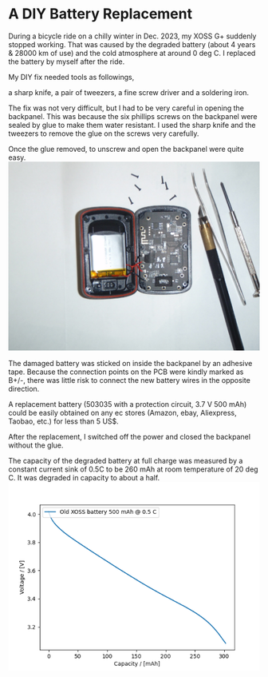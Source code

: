 # A DIY Battery Replacement

During a bicycle ride on a chilly winter in Dec. 2023, my XOSS G+ suddenly stopped working. 
That was caused by the degraded battery (about 4 years & 28000 km of use) and the cold 
atmosphere at around 0 deg C. I replaced the battery by myself after the ride. 


My DIY fix needed tools as followings,

a sharp knife, a pair of tweezers, a fine screw driver and a soldering iron.


The fix was not very difficult, but I had to be very careful in opening the backpanel. 
This was because the six phillips screws on the backpanel were sealed by glue to make them 
water resistant. I used the sharp knife and the tweezers to remove the glue on the screws 
very carefully.

Once the glue removed, to unscrew and open the backpanel were quite easy.
![Fig_XOSS_uncrewed](https://github.com/ekspla/xoss_sync/blob/main/reference/Fig_XOSS_uncrewed.jpg "XOSS G+ opened")

The damaged battery was sticked on inside the backpanel by an adhesive tape. Because 
the connection points on the PCB were kindly marked as B+/-, there was little risk to 
connect the new battery wires in the opposite direction.


A replacement battery (503035 with a protection circuit, 3.7 V 500 mAh) could be easily 
obtained on any ec stores (Amazon, ebay, Aliexpress, Taobao, etc.) for less than 5 US$.

After the replacement, I switched off the power and closed the backpanel without the glue.


The capacity of the degraded battery at full charge was measured by a constant current 
sink of 0.5C to be 260 mAh at room temperature of 20 deg C.  It was degraded in 
capacity to about a half.
![Fig_old_LiPo_capacity.png](https://github.com/ekspla/xoss_sync/blob/main/reference/Fig_old_LiPo_capacity.png "Degraded Capacity")